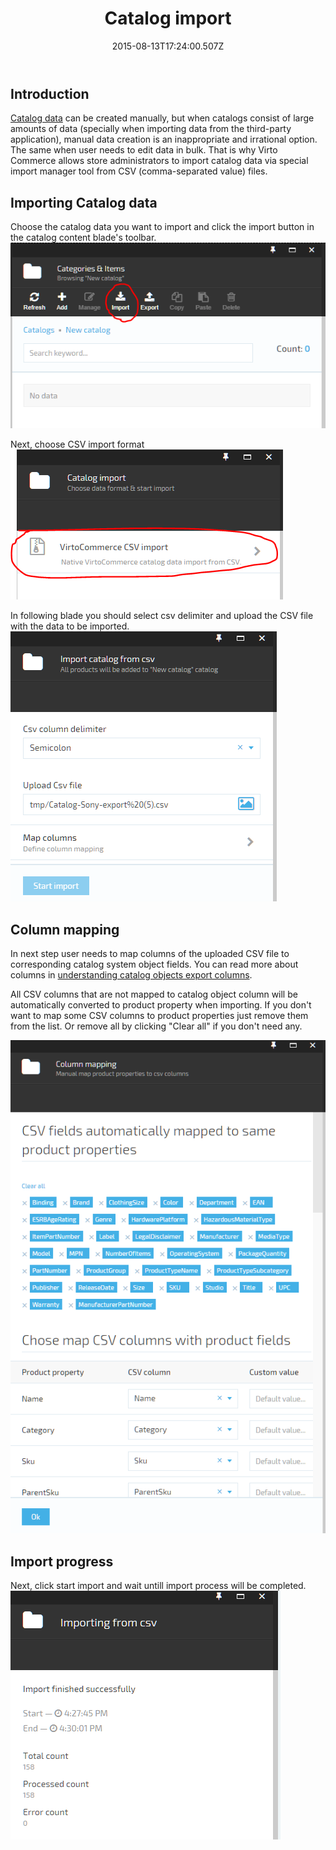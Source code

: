 ﻿---
title: Catalog import
description: The article about Virto Commerce catalog import
layout: docs
date: 2015-08-13T17:24:00.507Z
priority: 3
---
## Introduction

<a class="crosslink" href="https://virtocommerce.com/product-information-management-software" target="_blank">Catalog data</a> can be created manually, but when catalogs consist of large amounts of data (specially when importing data from the third-party application), manual data creation is an inappropriate and irrational option. The same when user needs to edit data in bulk. That is why Virto Commerce allows store administrators to import catalog data via special import manager tool from CSV (comma-separated value) files.

## Importing Catalog data

Choose the catalog data you want to import and click the import button in the catalog content blade's toolbar.
![](../../assets/images/docs/base64314b993742e2e44b.png)

Next, choose CSV import format
![](../../assets/images/docs/base6492b2a7c4abc03078.png)

In following blade you should select csv delimiter and upload the CSV file with the data to be imported.
![](../../assets/images/docs/base64b0f0d5848f13a3fa.png)

## Column mapping

In next step user needs to map columns of the uploaded CSV file to corresponding catalog system object fields. You can read more about columns in [understanding catalog objects export columns](docs/vc2userguide/merchandise-management/catalog-export).

All CSV columns that are not mapped to catalog object column will be automatically converted to product property when importing. If you don't want to map some CSV columns to product properties just remove them from the list. Or remove all by clicking "Clear all" if you don't need any.

![](../../assets/images/docs/base64716a5adfef2ed98f.png)

## Import progress

Next, click start import and wait untill import process will be completed.
![](../../assets/images/docs/base64a4f035f7ce9c3ad1.png)
